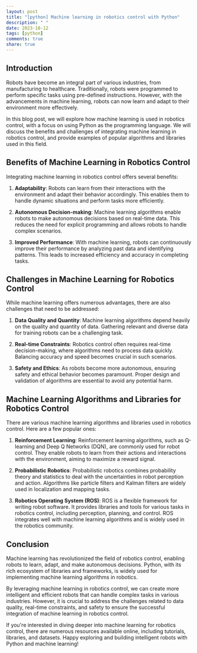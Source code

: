 ```yaml
---
layout: post
title: "[python] Machine learning in robotics control with Python"
description: " "
date: 2023-10-12
tags: [python]
comments: true
share: true
---
```


## Introduction

Robots have become an integral part of various industries, from manufacturing to healthcare. Traditionally, robots were programmed to perform specific tasks using pre-defined instructions. However, with the advancements in machine learning, robots can now learn and adapt to their environment more effectively.

In this blog post, we will explore how machine learning is used in robotics control, with a focus on using Python as the programming language. We will discuss the benefits and challenges of integrating machine learning in robotics control, and provide examples of popular algorithms and libraries used in this field.

## Benefits of Machine Learning in Robotics Control

Integrating machine learning in robotics control offers several benefits:

1. **Adaptability**: Robots can learn from their interactions with the environment and adapt their behavior accordingly. This enables them to handle dynamic situations and perform tasks more efficiently.

2. **Autonomous Decision-making**: Machine learning algorithms enable robots to make autonomous decisions based on real-time data. This reduces the need for explicit programming and allows robots to handle complex scenarios.

3. **Improved Performance**: With machine learning, robots can continuously improve their performance by analyzing past data and identifying patterns. This leads to increased efficiency and accuracy in completing tasks.

## Challenges in Machine Learning for Robotics Control

While machine learning offers numerous advantages, there are also challenges that need to be addressed:

1. **Data Quality and Quantity**: Machine learning algorithms depend heavily on the quality and quantity of data. Gathering relevant and diverse data for training robots can be a challenging task.

2. **Real-time Constraints**: Robotics control often requires real-time decision-making, where algorithms need to process data quickly. Balancing accuracy and speed becomes crucial in such scenarios.

3. **Safety and Ethics**: As robots become more autonomous, ensuring safety and ethical behavior becomes paramount. Proper design and validation of algorithms are essential to avoid any potential harm.

## Machine Learning Algorithms and Libraries for Robotics Control

There are various machine learning algorithms and libraries used in robotics control. Here are a few popular ones:

1. **Reinforcement Learning**: Reinforcement learning algorithms, such as Q-learning and Deep Q Networks (DQN), are commonly used for robot control. They enable robots to learn from their actions and interactions with the environment, aiming to maximize a reward signal.

2. **Probabilistic Robotics**: Probabilistic robotics combines probability theory and statistics to deal with the uncertainties in robot perception and action. Algorithms like particle filters and Kalman filters are widely used in localization and mapping tasks.

3. **Robotics Operating System (ROS)**: ROS is a flexible framework for writing robot software. It provides libraries and tools for various tasks in robotics control, including perception, planning, and control. ROS integrates well with machine learning algorithms and is widely used in the robotics community.

## Conclusion

Machine learning has revolutionized the field of robotics control, enabling robots to learn, adapt, and make autonomous decisions. Python, with its rich ecosystem of libraries and frameworks, is widely used for implementing machine learning algorithms in robotics.

By leveraging machine learning in robotics control, we can create more intelligent and efficient robots that can handle complex tasks in various industries. However, it is crucial to address the challenges related to data quality, real-time constraints, and safety to ensure the successful integration of machine learning in robotics control.

If you're interested in diving deeper into machine learning for robotics control, there are numerous resources available online, including tutorials, libraries, and datasets. Happy exploring and building intelligent robots with Python and machine learning!